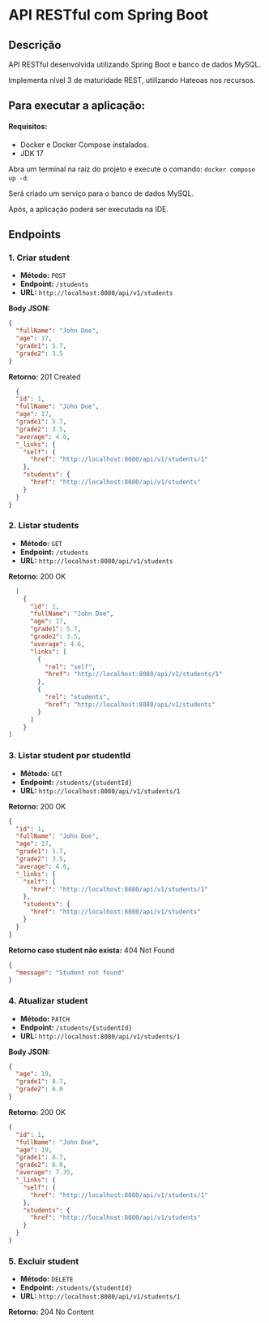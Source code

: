 # API RESTful com Spring Boot

## Descrição

API RESTful desenvolvida utilizando Spring Boot e banco de dados MySQL.

Implementa nível 3 de maturidade REST, utilizando Hateoas nos recursos.

## Para executar a aplicação:

#### Requisitos:

- Docker e Docker Compose instalados.
- JDK 17


Abra um terminal na raiz do projeto e execute o comando: `docker compose up -d`.
  

Será criado um serviço para o banco de dados MySQL.

Após, a aplicação poderá ser executada na IDE.



## Endpoints

### 1. Criar student

- **Método:** `POST`
- **Endpoint:** `/students`
- **URL:** `http://localhost:8080/api/v1/students`


**Body JSON:**

  ```json
  {
    "fullName": "John Doe",
    "age": 17,
    "grade1": 5.7,
    "grade2": 3.5
  }
  ```

**Retorno:** 201 Created

```json
  {
  "id": 1,
  "fullName": "John Doe",
  "age": 17,
  "grade1": 5.7,
  "grade2": 3.5,
  "average": 4.6,
  "_links": {
    "self": {
      "href": "http://localhost:8080/api/v1/students/1"
    },
    "students": {
      "href": "http://localhost:8080/api/v1/students"
    }
  }
}
````


### 2. Listar students

- **Método:** `GET`
- **Endpoint:** `/students`
- **URL:** `http://localhost:8080/api/v1/students`

**Retorno:** 200 OK

```json
  [
    {
      "id": 1,
      "fullName": "John Doe",
      "age": 17,
      "grade1": 5.7,
      "grade2": 3.5,
      "average": 4.6,
      "links": [
        {
          "rel": "self",
          "href": "http://localhost:8080/api/v1/students/1"
        },
        {
          "rel": "students",
          "href": "http://localhost:8080/api/v1/students"
        }
      ]
    }
]
  ```


### 3. Listar student por studentId

- **Método:** `GET`
- **Endpoint:** `/students/{studentId}`
- **URL:** `http://localhost:8080/api/v1/students/1`


**Retorno:** 200 OK

```json
{
  "id": 1,
  "fullName": "John Doe",
  "age": 17,
  "grade1": 5.7,
  "grade2": 3.5,
  "average": 4.6,
  "_links": {
    "self": {
      "href": "http://localhost:8080/api/v1/students/1"
    },
    "students": {
      "href": "http://localhost:8080/api/v1/students"
    }
  }
}
```

**Retorno caso student não exista:** 404 Not Found

```json
{
  "message": "Student not found"
}
```



### 4. Atualizar student

- **Método:** `PATCH`
- **Endpoint:** `/students/{studentId}`
- **URL:** `http://localhost:8080/api/v1/students/1`


**Body JSON:**

```json
{
  "age": 19,
  "grade1": 8.7,
  "grade2": 6.0
}
```

**Retorno:** 200 OK

```json
{
  "id": 1,
  "fullName": "John Doe",
  "age": 19,
  "grade1": 8.7,
  "grade2": 6.0,
  "average": 7.35,
  "_links": {
    "self": {
      "href": "http://localhost:8080/api/v1/students/1"
    },
    "students": {
      "href": "http://localhost:8080/api/v1/students"
    }
  }
}

```


### 5. Excluir student

- **Método:** `DELETE`
- **Endpoint:** `/students/{studentId}`
- **URL:** `http://localhost:8080/api/v1/students/1`

**Retorno:** 204 No Content
